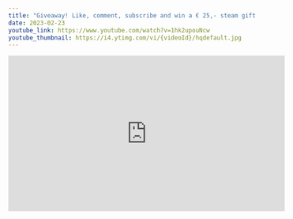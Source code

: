 ```yaml
---
title: "Giveaway! Like, comment, subscribe and win a € 25,- steam gift card!"
date: 2023-02-23
youtube_link: https://www.youtube.com/watch?v=1hk2upouNcw
youtube_thumbnail: https://i4.ytimg.com/vi/{videoId}/hqdefault.jpg
---
```

<iframe width="560" height="315" src="https://www.youtube.com/embed/1hk2upouNcw" title="Giveaway! Like, comment, subscribe and win a € 25,- steam gift card!" frameborder="0" allow="accelerometer; autoplay; clipboard-write; encrypted-media; gyroscope; picture-in-picture; web-share" allowfullscreen></iframe>
